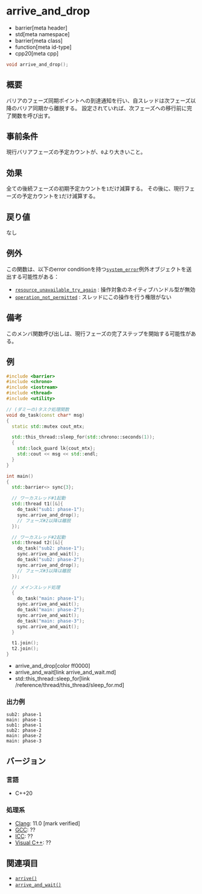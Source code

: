 # arrive_and_drop
* barrier[meta header]
* std[meta namespace]
* barrier[meta class]
* function[meta id-type]
* cpp20[meta cpp]

```cpp
void arrive_and_drop();
```

## 概要
バリアのフェーズ同期ポイントへの到達通知を行い、自スレッドは次フェーズ以降のバリア同期から離脱する。
設定されていれば、次フェーズへの移行前に完了関数を呼び出す。


## 事前条件
現行バリアフェーズの予定カウントが、`0`より大きいこと。


## 効果
全ての後続フェーズの初期予定カウントを`1`だけ減算する。
その後に、現行フェーズの予定カウントを`1`だけ減算する。


## 戻り値
なし


## 例外
この関数は、以下のerror conditionを持つ[`system_error`](/reference/system_error/system_error.md)例外オブジェクトを送出する可能性がある：

- [`resource_unavailable_try_again`](/reference/system_error/errc.md) : 操作対象のネイティブハンドル型が無効
- [`operation_not_permitted`](/reference/system_error/errc.md) : スレッドにこの操作を行う権限がない


## 備考
このメンバ関数呼び出しは、現行フェーズの完了ステップを開始する可能性がある。


## 例
```cpp example
#include <barrier>
#include <chrono>
#include <iostream>
#include <thread>
#include <utility>

// (ダミーの)タスク処理関数
void do_task(const char* msg)
{
  static std::mutex cout_mtx;

  std::this_thread::sleep_for(std::chrono::seconds(1));
  {
    std::lock_guard lk{cout_mtx};
    std::cout << msg << std::endl;
  }
}

int main()
{
  std::barrier<> sync{3};

  // ワーカスレッド#1起動
  std::thread t1([&]{
    do_task("sub1: phase-1");
    sync.arrive_and_drop();
    // フェーズ#2以降は離脱
  });

  // ワーカスレッド#2起動
  std::thread t2([&]{
    do_task("sub2: phase-1");
    sync.arrive_and_wait();
    do_task("sub2: phase-2");
    sync.arrive_and_drop();
    // フェーズ#3以降は離脱
  });

  // メインスレッド処理
  {
    do_task("main: phase-1");
    sync.arrive_and_wait();
    do_task("main: phase-2");
    sync.arrive_and_wait();
    do_task("main: phase-3");
    sync.arrive_and_wait();
  }

  t1.join();
  t2.join();
}
```
* arrive_and_drop[color ff0000]
* arrive_and_wait[link arrive_and_wait.md]
* std::this_thread::sleep_for[link /reference/thread/this_thread/sleep_for.md]

### 出力例
```
sub2: phase-1
main: phase-1
sub1: phase-1
sub2: phase-2
main: phase-2
main: phase-3
```


## バージョン
### 言語
- C++20

### 処理系
- [Clang](/implementation.md#clang): 11.0 [mark verified]
- [GCC](/implementation.md#gcc): ??
- [ICC](/implementation.md#icc): ??
- [Visual C++](/implementation.md#visual_cpp): ??


## 関連項目
- [`arrive()`](arrive.md)
- [`arrive_and_wait()`](arrive_and_wait.md)
